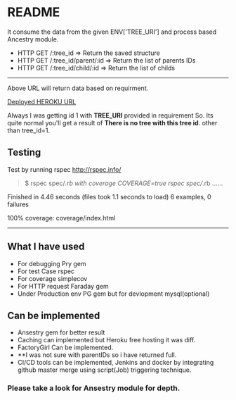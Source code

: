 # README

It consume the data from the given ENV['TREE_URI'] and process based Ancestry module. 

* HTTP GET /:tree_id
=> Return the saved structure
* HTTP GET /:tree_id/parent/:id
=> Return the list of parents IDs
* HTTP GET /:tree_id/child/:id
=> Return the list of childs
***

Above URL will return data based on requirment.

[Deployed HEROKU URL](https://thawing-ravine-34399.herokuapp.com/1)

Always I was getting id 1 with **TREE_URI** provided in requirement So. Its quite normal you'll get a result of **There is no tree with this tree id**. other than tree_id=1.
## Testing
Test by running rspec http://rspec.info/ 
> $ rspec spec/*.rb
with coverage COVERAGE=true rspec spec/*.rb
......

Finished in 4.46 seconds (files took 1.1 seconds to load)
6 examples, 0 failures

100% coverage: coverage/index.html
***

## What I have used 

- For debugging Pry gem
- For test Case rspec
- For coverage simplecov
- For HTTP request Faraday gem
- Under Production env PG gem but for devlopment mysql(optional)

## Can be implemented

- Ansestry gem for better result
- Caching can implemented but Heroku free hosting it was diff.
- FactoryGirl Can be implemented.
- **I was not sure with parentIDs so i have returned full.
- CI/CD tools can be implemented, Jenkins and docker by integrating github master merge using script(Job) triggering technique.



### Please take a look for Ansestry module for depth.
